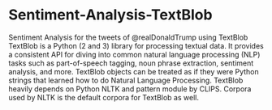 # Sentiment-Analysis-TextBlob
Sentiment Analysis for the tweets of @realDonaldTrump using TextBlob
TextBlob is a Python (2 and 3) library for processing textual data. It provides a consistent API for diving into common natural language processing (NLP) tasks such as part-of-speech tagging, noun phrase extraction, sentiment analysis, and more. TextBlob objects can be treated as if they were Python strings that learned how to do Natural Language Processing. TextBlob heavily depends on Python NLTK and pattern module by CLIPS. Corpora used by NLTK is the default corpora for TextBlob as well.

